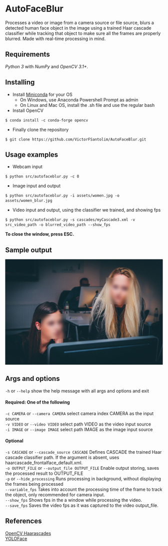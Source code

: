 # AutoFaceBlur

Processes a video or image from a camera source or file source, blurs a detected
human face object in the image using a trained Haar cascade classifier while tracking
that object to make sure all the frames are properly blurred. Made with real-time
processing in mind.

## Requirements
_Python 3_ with _NumPy_ and _OpenCV 3.1+_. 

## Installing

- Install [Miniconda](https://docs.conda.io/en/latest/miniconda.html) for your OS
	- On Windows, use Anaconda Powershell Prompt as admin
	- On Linux and Mac OS, install the .sh file and use the regular bash
- Install OpenCV
```
$ conda install -c conda-forge opencv
```
- Finally clone the repository
```
$ git clone https://github.com/VictorFSantolim/AutoFaceBlur.git
```

## Usage examples

* Webcam input
```
$ python src/autofaceblur.py -c 0
```
* Image input and output
```
$ python src/autofaceblur.py -i assets/women.jpg -o assets/women_blur.jpg
```
* Video input and output, using the classifier we trained, and showing fps
```
$ python src/autofaceblur.py -s cascades/myCascade3.xml -v src_video_path -o blurred_video_path --show_fps
```
__To close the window, press ESC.__

## Sample output

![Imgur](assets/women_blur.jpg)

## Args and options

`-h` or `--help` show the help message with all args and options and exit

#### Required: One of the following
`-c CAMERA` or `--camera CAMERA` select camera index CAMERA as the input source\
`-v VIDEO` or `--video VIDEO` select path VIDEO as the video input source\
`-i IMAGE` or `--image IMAGE` select path IMAGE as the image input source

#### Optional
`-s CASCADE` or `--cascade_source CASCADE` Defines CASCADE the trained Haar cascade classifier path. If the argument is absent, uses haarcascade_frontalface_default.xml.\
`-o OUTPUT_FILE` or `--output_file OUTPUT_FILE` Enable output storing, saves the processed result to OUTPUT_FILE\
`-p` or `--hide_processing` Runs processing in background, without displaying the frames being processed\
`--variable_fps` Takes into account the processing time of the frame to track the object, only recommended for camera input.\
`--show_fps` Shows fps in the a window while processing the video.\
`--save_fps` Saves the video fps as it was captured to the video output_file.

## References

[OpenCV Haarascades](https://github.com/opencv/opencv/tree/master/data/haarcascades)\
[YOLOFace](https://github.com/sthanhng/yoloface)
